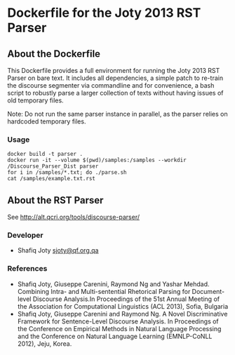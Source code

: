 Dockerfile for the Joty 2013 RST Parser
=======================================

About the Dockerfile
--------------------

This Dockerfile provides a full environment for running the Joty 2013 RST Parser on bare text. It includes all dependencies, a simple patch to re-train the discourse segmenter via commandline and for convenience, a bash script to robustly parse a larger collection of texts without having issues of old temporary files.

Note: Do not run the same parser instance in parallel, as the parser relies on hardcoded temporary files.

### Usage

```
docker build -t parser .
docker run -it --volume $(pwd)/samples:/samples --workdir /Discourse_Parser_Dist parser
for i in /samples/*.txt; do ./parse.sh
cat /samples/example.txt.rst
```
<!--docker run -it --volume $(pwd)/samples:/samples --workdir /Discourse_Parser_Dist --user $(id -u):$(id -g) parser-->

About the RST Parser
--------------------

See http://alt.qcri.org/tools/discourse-parser/

### Developer

* Shafiq Joty
  sjoty@qf.org.qa

### References

* Shafiq Joty, Giuseppe Carenini, Raymond Ng and Yashar Mehdad. Combining Intra- and Multi-sentential Rhetorical Parsing for Document-level Discourse Analysis.In Proceedings of the 51st Annual Meeting of the Association for Computational Linguistics (ACL 2013), Sofia, Bulgaria
* Shafiq Joty, Giuseppe Carenini and Raymond Ng. A Novel Discriminative Framework for Sentence-Level Discourse Analysis. In Proceedings of the Conference on Empirical Methods in Natural Language Processing and the Conference on Natural Language Learning (EMNLP-CoNLL 2012), Jeju, Korea.
